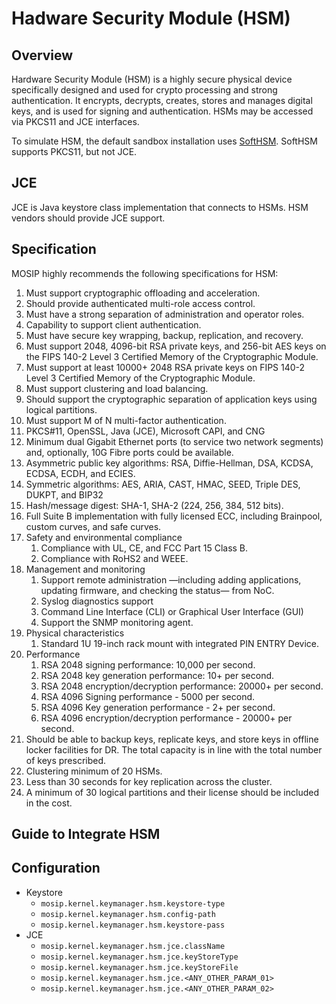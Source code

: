 # Hadware Security Module (HSM)

## Overview

Hardware Security Module (HSM) is a highly secure physical device specifically designed and used for crypto processing and strong authentication. It encrypts, decrypts, creates, stores and manages digital keys, and is used for signing and authentication. HSMs may be accessed via PKCS11 and JCE interfaces.

To simulate HSM, the default sandbox installation uses [SoftHSM](https://github.com/mosip/mosip-infra/tree/release-1.2.0/deployment/v3/external/hsm/softhsm). SoftHSM supports PKCS11, but not JCE.

## JCE

JCE is Java keystore class implementation that connects to HSMs. HSM vendors should provide JCE support.

## Specification

MOSIP highly recommends the following specifications for HSM:

1. Must support cryptographic offloading and acceleration.
2. Should provide authenticated multi-role access control.
3. Must have a strong separation of administration and operator roles.
4. Capability to support client authentication.
5. Must have secure key wrapping, backup, replication, and recovery.
6. Must support 2048, 4096-bit RSA private keys, and 256-bit AES keys on the FIPS 140-2 Level 3 Certified Memory of the Cryptographic Module.
7. Must support at least 10000+ 2048 RSA private keys on FIPS 140-2 Level 3 Certified Memory of the Cryptographic Module.
8. Must support clustering and load balancing.
9. Should support the cryptographic separation of application keys using logical partitions.
10. Must support M of N multi-factor authentication.
11. PKCS#11, OpenSSL, Java (JCE), Microsoft CAPI, and CNG
12. Minimum dual Gigabit Ethernet ports (to service two network segments) and, optionally, 10G Fibre ports could be available.
13. Asymmetric public key algorithms: RSA, Diffie-Hellman, DSA, KCDSA, ECDSA, ECDH, and ECIES.
14. Symmetric algorithms: AES, ARIA, CAST, HMAC, SEED, Triple DES, DUKPT, and BIP32
15. Hash/message digest: SHA-1, SHA-2 (224, 256, 384, 512 bits).
16. Full Suite B implementation with fully licensed ECC, including Brainpool, custom curves, and safe curves.
17. Safety and environmental compliance
    1. Compliance with UL, CE, and FCC Part 15 Class B.
    2. Compliance with RoHS2 and WEEE.
18. Management and monitoring
    1. Support remote administration —including adding applications, updating firmware, and checking the status— from NoC.
    2. Syslog diagnostics support
    3. Command Line Interface (CLI) or Graphical User Interface (GUI)
    4. Support the SNMP monitoring agent.
19. Physical characteristics
    1. Standard 1U 19-inch rack mount with integrated PIN ENTRY Device.
20. Performance
    1. RSA 2048 signing performance: 10,000 per second.
    2. RSA 2048 key generation performance: 10+ per second.
    3. RSA 2048 encryption/decryption performance: 20000+ per second.
    4. RSA 4096 Signing performance - 5000 per second.
    5. RSA 4096 Key generation performance - 2+ per second.
    6. RSA 4096 encryption/decryption performance - 20000+ per second.
21. Should be able to backup keys, replicate keys, and store keys in offline locker facilities for DR. The total capacity is in line with the total number of keys prescribed.
22. Clustering minimum of 20 HSMs.
23. Less than 30 seconds for key replication across the cluster.
24. A minimum of 30 logical partitions and their license should be included in the cost.

## Guide to Integrate HSM

## Configuration

* Keystore
  * `mosip.kernel.keymanager.hsm.keystore-type`
  * `mosip.kernel.keymanager.hsm.config-path`
  * `mosip.kernel.keymanager.hsm.keystore-pass`
* JCE
  * `mosip.kernel.keymanager.hsm.jce.className`
  * `mosip.kernel.keymanager.hsm.jce.keyStoreType`
  * `mosip.kernel.keymanager.hsm.jce.keyStoreFile`
  * `mosip.kernel.keymanager.hsm.jce.<ANY_OTHER_PARAM_01>`
  * `mosip.kernel.keymanager.hsm.jce.<ANY_OTHER_PARAM_02>`
